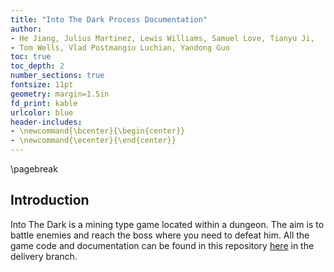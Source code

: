 ```yaml
---
title: "Into The Dark Process Documentation"
author: 
- He Jiang, Julius Martinez, Lewis Williams, Samuel Love, Tianyu Ji, 
- Tom Wells, Vlad Postmangiu Luchian, Yandong Guo
toc: true
toc_depth: 2
number_sections: true
fontsize: 11pt
geometry: margin=1.5in
fd_print: kable
urlcolor: blue
header-includes:
- \newcommand{\bcenter}{\begin{center}}
- \newcommand{\ecenter}{\end{center}}
---
```




\pagebreak 

## **Introduction**

Into The Dark is a mining type game located  within a dungeon. The aim is to battle enemies and reach the boss where you need to defeat him. All the game code and documentation can be found in this repository [here](https://github.bath.ac.uk/Team-Cyan/Dungeon) in the delivery branch. 